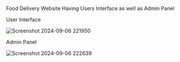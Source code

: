 Food Delivery Website Having Users Interface as well as Admin Panel

User Interface

![Screenshot 2024-09-06 221950](https://github.com/user-attachments/assets/55307020-a52c-45d7-926b-0a189c2b93b2)


Admin Panel

![Screenshot 2024-09-06 222639](https://github.com/user-attachments/assets/80d65c19-89f0-4826-80c4-2f9db4395c92)
